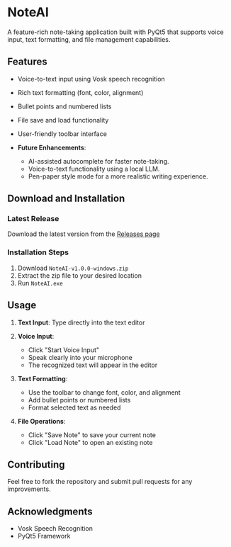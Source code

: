# NoteAI

A feature-rich note-taking application built with PyQt5 that supports voice input, text formatting, and file management capabilities.

## Features

- Voice-to-text input using Vosk speech recognition
- Rich text formatting (font, color, alignment)
- Bullet points and numbered lists
- File save and load functionality
- User-friendly toolbar interface

- **Future Enhancements**:
  - AI-assisted autocomplete for faster note-taking.
  - Voice-to-text functionality using a local LLM.
  - Pen-paper style mode for a more realistic writing experience.

## Download and Installation

### Latest Release
Download the latest version from the [Releases page](link-to-your-releases-page)

### Installation Steps
1. Download `NoteAI-v1.0.0-windows.zip`
2. Extract the zip file to your desired location
3. Run `NoteAI.exe`

## Usage

1. **Text Input**: Type directly into the text editor
2. **Voice Input**: 
   - Click "Start Voice Input"
   - Speak clearly into your microphone
   - The recognized text will appear in the editor

3. **Text Formatting**:
   - Use the toolbar to change font, color, and alignment
   - Add bullet points or numbered lists
   - Format selected text as needed

4. **File Operations**:
   - Click "Save Note" to save your current note
   - Click "Load Note" to open an existing note

## Contributing

Feel free to fork the repository and submit pull requests for any improvements.

## Acknowledgments

- Vosk Speech Recognition
- PyQt5 Framework